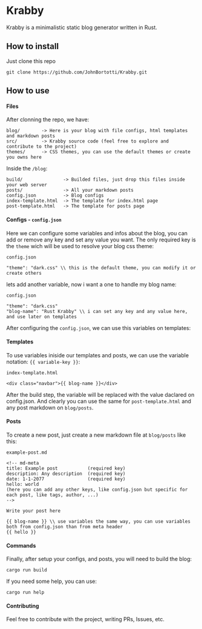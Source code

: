 # Krabby
Krabby is a minimalistic static blog generator written in Rust.

## How to install
Just clone this repo
```
git clone https://github.com/JohnBortotti/Krabby.git
```

## How to use
#### Files
After clonning the repo, we have:
```
blog/        -> Here is your blog with file configs, html templates and markdown posts
src/         -> Krabby source code (feel free to explore and contribute to the project)
themes/      -> CSS themes, you can use the default themes or create you owns here
```
Inside the `/blog`:
```
build/               -> Builded files, just drop this files inside your web server
posts/               -> All your markdown posts
config.json          -> Blog configs
index-template.html  -> The template for index.html page
post-template.html   -> The template for posts page
```

#### Configs - `config.json`
Here we can configure some variables and infos about the blog, you can add or remove any key and set any value you want. The only required key is the `theme` wich will be used to resolve your blog css theme:

```
config.json

"theme": "dark.css" \\ this is the default theme, you can modify it or create others
```

lets add another variable, now i want a one to handle my blog name:

```
config.json

"theme": "dark.css"
"blog-name": "Rust Krabby" \\ i can set any key and any value here, and use later on templates
```

After configuring the `config.json`, we can use this variables on templates:

#### Templates
To use variables iniside our templates and posts, we can use the variable notation: `{{ variable-key }}`:

```
index-template.html

<div class="navbar">{{ blog-name }}</div>
```

After the build step, the variable will be replaced with the value daclared on config.json. And clearly you can use the same for `post-template.html` and any post markdown on `blog/posts`.

#### Posts
To create a new post, just create a new markdown file at `blog/posts` like this:

```
example-post.md

<!-- md-meta
title: Example post           (required key)
description: Any description  (required key)
date: 1-1-2077                (required key)
hello: world
(here you can add any other keys, like config.json but specific for each post, like tags, author, ...)
-->

Write your post here

{{ blog-name }} \\ use variables the same way, you can use variables both from config.json than from meta header 
{{ hello }} 

```

#### Commands
Finally, after setup your configs, and posts, you will need to build the blog:

```
cargo run build
```
If you need some help, you can use:

```
cargo run help

```
#### Contributing
Feel free to contribute with the project, writing PRs, Issues, etc.
